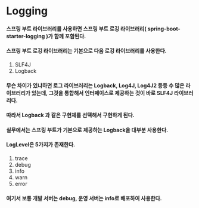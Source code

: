 # Logging

#### 스프링 부트 라이브러리를 사용하면 스프링 부트 로깅 라이브러리( spring-boot-starter-logging )가 함께 포함된다.
#### 스프링 부트 로깅 라이브러리는 기본으로 다음 로깅 라이브러리를 사용한다.
1. SLF4J
2. Logback

#### 무슨 차이가 있냐하면 로그 라이브러리는 Logback, Log4J, Log4J2 등등 수 많은 라이브러리가 있는데, 그것을 통합해서 인터페이스로 제공하는 것이 바로 SLF4J 라이브러리다.
#### 따라서 Logback 과 같은 구현체를 선택해서 구현하게 된다.
#### 실무에서는 스프링 부트가 기본으로 제공하는 Logback을 대부분 사용한다.

#### LogLevel은 5가지가 존재한다.
1. trace
2. debug
3. info
4. warn
5. error 

#### 여기서 보통 개발 서버는 debug, 운영 서버는 info로 배포하여 사용한다.